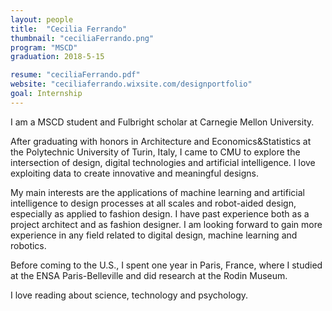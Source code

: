 ```yaml
---
layout: people
title:  "Cecilia Ferrando"
thumbnail: "ceciliaFerrando.png"
program: "MSCD"
graduation: 2018-5-15

resume: "ceciliaFerrando.pdf"
website: "ceciliaferrando.wixsite.com/designportfolio"
goal: Internship 
---
```


I am a MSCD student and Fulbright scholar at Carnegie Mellon University.

After graduating with honors in Architecture and Economics&Statistics at the Polytechnic University of Turin, Italy, I came to CMU to explore the intersection of design, digital technologies and artificial intelligence. I love exploiting data to create innovative and meaningful designs.

My main interests are the applications of machine learning and artificial intelligence to design processes at all scales and robot-aided design, especially as applied to fashion design. I have past experience both as a project architect and as fashion designer. I am looking forward to gain more experience in any field related to digital design, machine learning and robotics.

Before coming to the U.S., I spent one year in Paris, France, where I studied at the ENSA Paris-Belleville and did research at the Rodin Museum.  

I love reading about science, technology and psychology. 